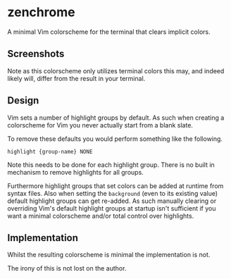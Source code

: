 # zenchrome

A minimal Vim colorscheme for the terminal that clears implicit colors.

## Screenshots

Note as this colorscheme only utilizes terminal colors this may, and indeed
likely will, differ from the result in your terminal.

## Design

Vim sets a number of highlight groups by default. As such when creating
a colorscheme for Vim you never actually start from a blank slate.

To remove these defaults you would perform something like the following.

```vim
highlight {group-name} NONE
```

Note this needs to be done for each highlight group. There is no built in
mechanism to remove highlights for all groups.

Furthermore highlight groups that set colors can be added at runtime from
syntax files. Also when setting the `background` (even to its existing value)
default highlight groups can get re-added. As such manually clearing or
overriding Vim's default highlight groups at startup isn't sufficient if you
want a minimal colorscheme and/or total control over highlights.

## Implementation

Whilst the resulting colorscheme is minimal the implementation is not.

The irony of this is not lost on the author.
